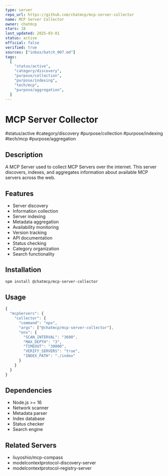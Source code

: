 ```yaml
---
type: server
repo_url: https://github.com/chatmcp/mcp-server-collector
name: MCP Server Collector
owner: chatmcp
stars: 18
last_updated: 2025-03-01
status: active
official: false
verified: true
sources: ["inbox/batch_007.md"]
tags:
  [
    "status/active",
    "category/discovery",
    "purpose/collection",
    "purpose/indexing",
    "tech/mcp",
    "purpose/aggregation",
  ]
---
```


# MCP Server Collector

#status/active #category/discovery #purpose/collection #purpose/indexing #tech/mcp #purpose/aggregation

## Description

A MCP Server used to collect MCP Servers over the internet. This server discovers, indexes, and aggregates information about available MCP servers across the web.

## Features

- Server discovery
- Information collection
- Server indexing
- Metadata aggregation
- Availability monitoring
- Version tracking
- API documentation
- Status checking
- Category organization
- Search functionality

## Installation

```bash
npm install @chatmcp/mcp-server-collector
```

## Usage

```javascript
{
  "mcpServers": {
    "collector": {
      "command": "npx",
      "args": ["@chatmcp/mcp-server-collector"],
      "env": {
        "SCAN_INTERVAL": "3600",
        "MAX_DEPTH": "3",
        "TIMEOUT": "30000",
        "VERIFY_SERVERS": "true",
        "INDEX_PATH": "./index"
      }
    }
  }
}
```

## Dependencies

- Node.js >= 16
- Network scanner
- Metadata parser
- Index database
- Status checker
- Search engine

## Related Servers

- liuyoshio/mcp-compass
- modelcontextprotocol-discovery-server
- modelcontextprotocol-registry-server
